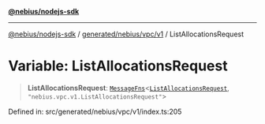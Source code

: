 [**@nebius/nodejs-sdk**](../../../../../README.md)

---

[@nebius/nodejs-sdk](../../../../../README.md) / [generated/nebius/vpc/v1](../README.md) / ListAllocationsRequest

# Variable: ListAllocationsRequest

> **ListAllocationsRequest**: [`MessageFns`](../../../../../runtime/protos/core/interfaces/MessageFns.md)\<[`ListAllocationsRequest`](../interfaces/ListAllocationsRequest.md), `"nebius.vpc.v1.ListAllocationsRequest"`\>

Defined in: src/generated/nebius/vpc/v1/index.ts:205
